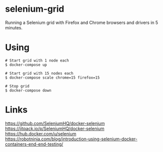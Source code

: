 # selenium-grid

Running a Selenium grid with Firefox and Chrome browsers and drivers in 5
minutes.  

 
# Using

```
# Start grid with 1 node each
$ docker-compose up

# Start grid with 15 nodes each
$ docker-compose scale chrome=15 firefox=15

# Stop grid
$ docker-compose down
```

# Links
https://github.com/SeleniumHQ/docker-selenium  
https://jitpack.io/p/SeleniumHQ/docker-selenium  
https://hub.docker.com/u/selenium  
https://robotninja.com/blog/introduction-using-selenium-docker-containers-end-end-testing/

